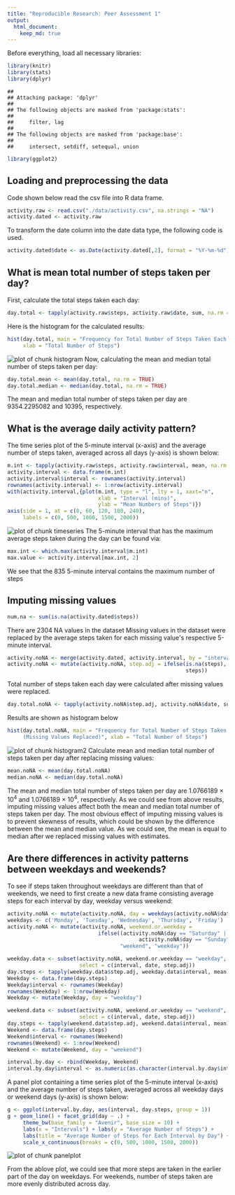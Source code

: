 ```yaml
---
title: "Reproducible Research: Peer Assessment 1"
output:  
  html_document: 
    keep_md: true
---
```

Before everything, load all necessary libraries:

```r
library(knitr)
library(stats)
library(dplyr)
```

```
## 
## Attaching package: 'dplyr'
## 
## The following objects are masked from 'package:stats':
## 
##     filter, lag
## 
## The following objects are masked from 'package:base':
## 
##     intersect, setdiff, setequal, union
```

```r
library(ggplot2)
```

## Loading and preprocessing the data  
Code shown below read the csv file into R data frame.  

```r
activity.raw <- read.csv("./data/activity.csv", na.strings = "NA")
activity.dated <- activity.raw
```
To transform the date column into the date data type, the following code is used.

```r
activity.dated$date <- as.Date(activity.dated[,2], format = "%Y-%m-%d")
```


## What is mean total number of steps taken per day?
First, calculate the total steps taken each day:

```r
day.total <- tapply(activity.raw$steps, activity.raw$date, sum, na.rm = TRUE)
```
Here is the histogram for the calculated results:

```r
hist(day.total, main = "Frequency for Total Number of Steps Taken Each Day",
     xlab = "Total Number of Steps")
```

![plot of chunk histogram](figure/histogram-1.png) 
Now, calculating the mean and median total number of steps taken per day:

```r
day.total.mean <- mean(day.total, na.rm = TRUE)
day.total.median <- median(day.total, na.rm = TRUE)
```
The mean and median total number of steps taken per day are 9354.2295082 and 10395, respectively. 

## What is the average daily activity pattern?
The time series plot of the 5-minute interval (x-axis) and the average number of steps taken, averaged across all days (y-axis) is shown below:

```r
m.int <- tapply(activity.raw$steps, activity.raw$interval, mean, na.rm = TRUE)
activity.interval <- data.frame(m.int) 
activity.interval$interval <- rownames(activity.interval)
rownames(activity.interval) <- 1:nrow(activity.interval)
with(activity.interval,{plot(m.int, type = "l", lty = 1, xaxt="n",
                             xlab = "Interval (mins)", 
                             ylab = "Mean Numbers of Steps")})
axis(side = 1, at = c(0, 60, 120, 180, 240), 
     labels = c(0, 500, 1000, 1500, 2000))
```

![plot of chunk timeseries](figure/timeseries-1.png) 
The 5-minute interval that has the maximum average steps taken during the day can be found via:

```r
max.int <- which.max(activity.interval$m.int)
max.value <- activity.interval[max.int, 2]
```
We see that the 835 5-minute interval contains the maximum number of steps

## Imputing missing values

```r
num.na <- sum(is.na(activity.dated$steps))
```
There are 2304 NA values in the dataset
Missing values in the dataset were replaced by the average steps taken for each missing value's respective 5-minute interval.

```r
activity.noNA <- merge(activity.dated, activity.interval, by = "interval")
activity.noNA <- mutate(activity.noNA, step.adj = ifelse(is.na(steps), m.int, 
                                                         steps))
```
Total number of steps taken each day were calculated after missing values were replaced. 

```r
day.total.noNA <- tapply(activity.noNA$step.adj, activity.noNA$date, sum)
```
Results are shown as histogram below

```r
hist(day.total.noNA, main = "Frequency for Total Number of Steps Taken Each Day
     (Missing Values Replaced)", xlab = "Total Number of Steps")
```

![plot of chunk histogram2](figure/histogram2-1.png) 
Calculate mean and median total number of steps taken per day after replacing missing values:

```r
mean.noNA <- mean(day.total.noNA)
median.noNA <- median(day.total.noNA)
```
The mean and median total number of steps taken per day are 1.0766189 &times; 10<sup>4</sup> and 1.0766189 &times; 10<sup>4</sup>, respectively. 
As we could see from above results, imputing missing values affect both the mean and median total number of steps taken per day. The most obvious effect of imputing missing values is to prevent skewness of results, which could be shown by the difference between the mean and median value. As we could see, the mean is equal to median after we replaced missing values with estimates. 

## Are there differences in activity patterns between weekdays and weekends?
To see if steps taken throughout weekdays are different than that of weekends, we need to first create a new data frame consisting average steps for each interval by day, weekday versus weekend:

```r
activity.noNA <- mutate(activity.noNA, day = weekdays(activity.noNA$date))
weekdays <- c('Monday', 'Tuesday', 'Wednesday', 'Thursday', 'Friday')
activity.noNA <- mutate(activity.noNA, weekend.or.weekday = 
                             ifelse((activity.noNA$day == "Saturday" |
                                          activity.noNA$day == "Sunday"), 
                                    "weekend", "weekday"))

weekday.data <- subset(activity.noNA, weekend.or.weekday == "weekday", 
                       select = c(interval, date, step.adj))
day.steps <- tapply(weekday.data$step.adj, weekday.data$interval, mean)
Weekday <- data.frame(day.steps) 
Weekday$interval <- rownames(Weekday)
rownames(Weekday) <- 1:nrow(Weekday)
Weekday <- mutate(Weekday, day = "weekday")

weekend.data <- subset(activity.noNA, weekend.or.weekday == "weekend", 
                       select = c(interval, date, step.adj))
day.steps <- tapply(weekend.data$step.adj, weekend.data$interval, mean)
Weekend <- data.frame(day.steps) 
Weekend$interval <- rownames(Weekend)
rownames(Weekend) <- 1:nrow(Weekend)
Weekend <- mutate(Weekend, day = "weekend")

interval.by.day <- rbind(Weekday, Weekend)
interval.by.day$interval <- as.numeric(as.character(interval.by.day$interval))
```
A panel plot containing a time series plot of the 5-minute interval (x-axis) and the average number of steps taken, averaged across all weekday days or weekend days (y-axis) is shown below:

```r
g <- ggplot(interval.by.day, aes(interval, day.steps, group = 1))
g + geom_line() + facet_grid(day ~ .) + 
     theme_bw(base_family = "Avenir", base_size = 10) + 
     labs(x = "Intervals") + labs(y = "Average Number of Steps") +
     labs(title = "Average Number of Steps for Each Interval by Day") +
     scale_x_continuous(breaks = c(0, 500, 1000, 1500, 2000))
```

![plot of chunk panelplot](figure/panelplot-1.png) 

From the ablove plot, we could see that more steps are taken in the earlier part of the day on weekdays. For weekends, number of steps taken are more evenly distributed across day.
